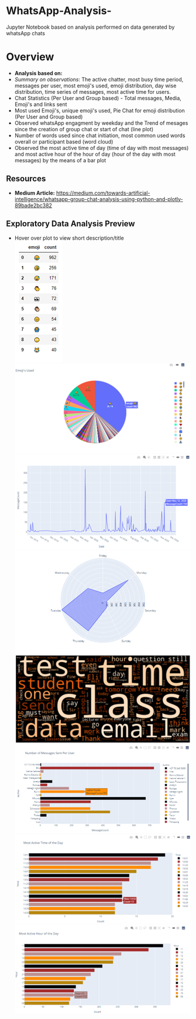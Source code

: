 # WhatsApp-Analysis-
Jupyter Notebook based on analysis performed on data generated by whatsApp chats

# Overview 
- **Analysis based on:**
- _Summary on observations_: The active chatter, most busy time period, messages per user, most emoji's used, emoji distribution, day wise distribution, time series of messages, most active time for users. 
- Chat Statistics (Per User and Group based) - Total messages, Media, Emoji's and links sent
- Most used Emoji's, unique emoji's used, Pie Chat for emoji distribution (Per User and Group based) 
- Observed whatsApp engagment by weekday and  the Trend of mesages since the creation of group chat or start of chat (line plot)
- Number of words used since chat initiation, most common used words overall or participant based (word cloud)
- Observed the most active time of day (time of day with most messages) and most active hour of the hour of day (hour of the day with most messages) by the means of a bar plot

## Resources 
- **Medium Article:** https://medium.com/towards-artificial-intelligence/whatsapp-group-chat-analysis-using-python-and-plotly-89bade2bc382

## Exploratory Data Analysis Preview 
- Hover over plot to view short description/title <br>
![alt text](https://github.com/Ellie190/WhatsApp-Analysis-/blob/main/Plots/plot1.png "Top 10 Emoji's")
![alt text](https://github.com/Ellie190/WhatsApp-Analysis-/blob/main/Plots/plot2.png "Emoji Distribution")
![alt text](https://github.com/Ellie190/WhatsApp-Analysis-/blob/main/Plots/plot3.png "Number of Messages Sent Over Time")
![alt text](https://github.com/Ellie190/WhatsApp-Analysis-/blob/main/Plots/plot4.png "Engagement by Weekday")
![alt text](https://github.com/Ellie190/WhatsApp-Analysis-/blob/main/Plots/plot5.png "Most Common Words Used")
![alt text](https://github.com/Ellie190/WhatsApp-Analysis-/blob/main/Plots/plot6.png "Most Active Chatter")
![alt text](https://github.com/Ellie190/WhatsApp-Analysis-/blob/main/Plots/plot7.png "Time of the Day with Most Messages")
![alt text](https://github.com/Ellie190/WhatsApp-Analysis-/blob/main/Plots/plot8.png "Most Active Hour of the day")

